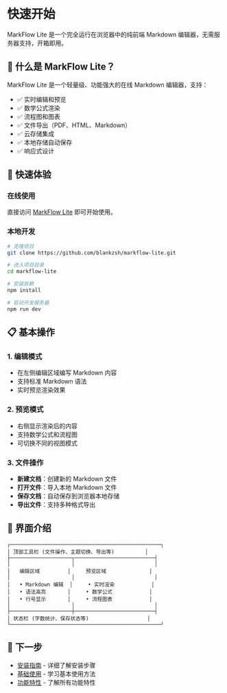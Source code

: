 # 快速开始

MarkFlow Lite 是一个完全运行在浏览器中的纯前端 Markdown 编辑器，无需服务器支持，开箱即用。

## 🎯 什么是 MarkFlow Lite？

MarkFlow Lite 是一个轻量级、功能强大的在线 Markdown 编辑器，支持：

- ✅ 实时编辑和预览
- ✅ 数学公式渲染
- ✅ 流程图和图表
- ✅ 文件导出（PDF、HTML、Markdown）
- ✅ 云存储集成
- ✅ 本地存储自动保存
- ✅ 响应式设计

## 🚀 快速体验

### 在线使用

直接访问 [MarkFlow Lite](https://editor.currso.com) 即可开始使用。

### 本地开发

```bash
# 克隆项目
git clone https://github.com/blankzsh/markflow-lite.git

# 进入项目目录
cd markflow-lite

# 安装依赖
npm install

# 启动开发服务器
npm run dev
```

## 📋 基本操作

### 1. 编辑模式

- 在左侧编辑区域编写 Markdown 内容
- 支持标准 Markdown 语法
- 实时预览渲染效果

### 2. 预览模式

- 右侧显示渲染后的内容
- 支持数学公式和流程图
- 可切换不同的视图模式

### 3. 文件操作

- **新建文档**：创建新的 Markdown 文件
- **打开文件**：导入本地 Markdown 文件
- **保存文档**：自动保存到浏览器本地存储
- **导出文件**：支持多种格式导出

## 🎨 界面介绍

```
┌─────────────────────────────────────────────────┐
│ 顶部工具栏 (文件操作、主题切换、导出等)          │
├────────────────────┬──────────────────────────┤
│                    │                          │
│   编辑区域         │     预览区域              │
│                    │                          │
│   • Markdown 编辑  │     • 实时渲染            │
│   • 语法高亮       │     • 数学公式            │
│   • 行号显示       │     • 流程图表            │
│                    │                          │
├────────────────────┼──────────────────────────┤
│ 状态栏 (字数统计、保存状态等)                   │
└─────────────────────────────────────────────────┘
```

## 📝 下一步

- [安装指南](./installation) - 详细了解安装步骤
- [基础使用](./basic-usage) - 学习基本使用方法
- [功能特性](../features/) - 了解所有功能特性